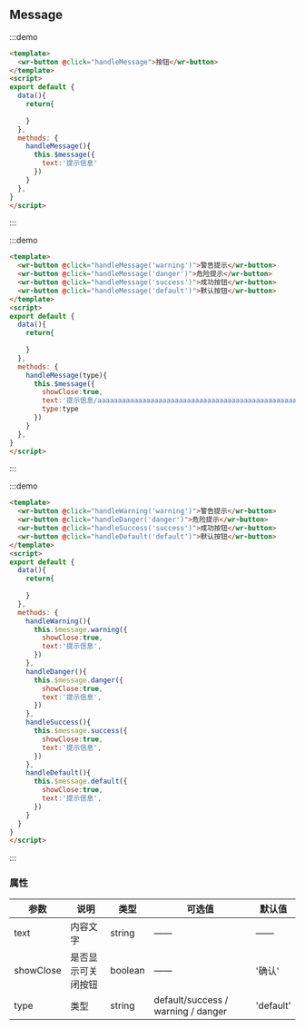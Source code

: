 ## Message

:::demo
```html
<template>
  <wr-button @click="handleMessage">按钮</wr-button>
</template>
<script>
export default {
  data(){
    return{
      
    }
  },
  methods: {
    handleMessage(){
      this.$message({
        text:'提示信息'
      })
    }
  },
}
</script>
```
:::

:::demo
```html
<template>
  <wr-button @click="handleMessage('warning')">警告提示</wr-button>
  <wr-button @click="handleMessage('danger')">危险提示</wr-button>
  <wr-button @click="handleMessage('success')">成功按钮</wr-button>
  <wr-button @click="handleMessage('default')">默认按钮</wr-button>
</template>
<script>
export default {
  data(){
    return{
      
    }
  },
  methods: {
    handleMessage(type){
      this.$message({
        showClose:true,
        text:'提示信息/aaaaaaaaaaaaaaaaaaaaaaaaaaaaaaaaaaaaaaaaaaaaaaaaaaaaaaaaaaaaaaaaaaaaaaaaaaaaaaaaaaaaaa',
        type:type
      })
    }
  },
}
</script>
```
:::

:::demo
```html
<template>
  <wr-button @click="handleWarning('warning')">警告提示</wr-button>
  <wr-button @click="handleDanger('danger')">危险提示</wr-button>
  <wr-button @click="handleSuccess('success')">成功按钮</wr-button>
  <wr-button @click="handleDefault('default')">默认按钮</wr-button>
</template>
<script>
export default {
  data(){
    return{
      
    }
  },
  methods: {
    handleWarning(){
      this.$message.warning({
        showClose:true,
        text:'提示信息',
      })
    },    
    handleDanger(){
      this.$message.danger({
        showClose:true,
        text:'提示信息',
      })
    },    
    handleSuccess(){
      this.$message.success({
        showClose:true,
        text:'提示信息',
      })
    },
    handleDefault(){
      this.$message.default({
        showClose:true,
        text:'提示信息',
      })
    }
  }
}
</script>
```
:::

### 属性
| 参数      | 说明    | 类型      | 可选值       | 默认值   |
|---------- |-------- |---------- |-------------  |-------- |
| text     |  内容文字  |   string |   ——  |    ——   |   
| showClose    |  是否显示可关闭按钮 | boolean    | —— |  '确认'  |
| type     |  类型  |   string  |   default/success / warning / danger   |    'default'   |   
